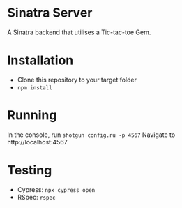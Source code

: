 # Sinatra Server
A Sinatra backend that utilises a Tic-tac-toe Gem.

# Installation
- Clone this repository to your target folder
- `npm install`

# Running
In the console, run `shotgun config.ru -p 4567`
Navigate to http://localhost:4567

# Testing
- Cypress: `npx cypress open`
- RSpec: `rspec`